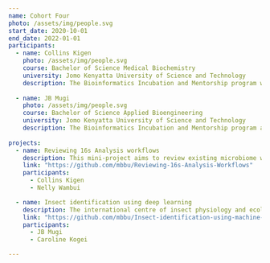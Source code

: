 ```yaml
---
name: Cohort Four
photo: /assets/img/people.svg
start_date: 2020-10-01
end_date: 2022-01-01
participants:
  - name: Collins Kigen
    photo: /assets/img/people.svg
    course: Bachelor of Science Medical Biochemistry
    university: Jomo Kenyatta University of Science and Technology
    description: The Bioinformatics Incubation and Mentorship program was a huge turning point in my career. First, I gained technical skills in programming and genomics as well as professional skills including communication, presentation, teamwork and leadership. Second, it helped me establish my career path by enabling me to identify my strengths and build on them in order to carve out a niche for myself within the broad line of science. The program was successful owing to the student-centered approach in delivery of the curriculum, and the rounded support from the bioinformatics group at icipe led by Dr. Caleb Kibet. I appreciate Ruth Nanjala, the lead trainer, for her quality and skillful teaching, as well as the postgraduate students who also made a significant contribution to our learning. Last but not least, the peer mentorship that carries on even after the internship has ended has helped me broaden my professional network in the field of bioinformatics. This program is a great opportunity to learn, experience and network.
    
  - name: JB Mugi
    photo: /assets/img/people.svg
    course: Bachelor of Science Applied Bioengineering
    university: Jomo Kenyatta University of Science and Technology
    description: The Bioinformatics Incubation and Mentorship program at icipe is a major highlight in my career so far. Through it's very able and talented team of  facilitators led by Dr Caleb Kibet, the programme helped me improve in key areas that are essential in the field of Bioinformatics and Science in general. The practical application of acquired skills to solve real word problems went a long way to lay a strong foundation upon which to build a career in Bioinformatics. The programme also gave a boost to my confidence in my skills bearing in mind that we were learning from the best Scholars and Scientists. Overall, at the end of the internship, I was better at professional and scientific communication, Machine Learning, data analysis and most importantly had a broader network.
    
projects:
  - name: Reviewing 16s Analysis workflows
    description: This mini-project aims to review existing microbiome workflows, identify great ones and extend the workflows where there are gaps, especially to make them useful in insect and pathogen data.
    link: "https://github.com/mbbu/Reviewing-16s-Analysis-Workflows"
    participants:
      - Collins Kigen
      - Nelly Wambui

  - name: Insect identification using deep learning
    description: The international centre of insect physiology and ecology is a leading institution in insect research in Africa and the world. There are several reasons why icipe focuses on insect research. These reasons include they are a source of food and feed, they are the most diverse and abundant forms of life on earth, and they are crop pests and disease vectors. There is a need to harness the potential of insects for food and feed, pest, disease vectors etc. and develop appropriate strategies e.g. control, industrialization and research. All these starts with identifying the insects, which is a role taken up by a well-trained entomologist. However, since entomologists are few and not always available, and insects varieties are many, raises the need for other automated techniques. Machine learning approaches, especially deep learning have become a go-to tool for automated image identification and classification. These digital solutions can be deployed on mobile phones and used by farmers and communities at large for image identification and classifiation.
    link: "https://github.com/mbbu/Insect-identification-using-machine-learning"
    participants:
      - JB Mugi
      - Caroline Kogei

---
```

